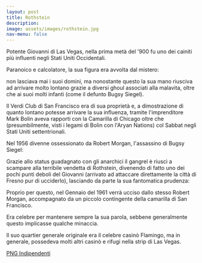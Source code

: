 ```yaml
---
layout: post
title: Rothstein
description:
image: assets/images/rothstein.jpg
nav-menu: false
---
```


Potente Giovanni di Las Vegas, nella prima metà del '900 fu uno dei cainiti più influenti negli Stati Uniti Occidentali.

Paranoico e calcolatore, la sua figura era avvolta dal mistero:

non lasciava mai i suoi domini, ma nonostante questo la sua mano riusciva ad arrivare molto lontano grazie a diversi ghoul associati alla malavita, oltre che ai suoi molti infanti (come il defunto Bugsy Siegel).

Il Verdi Club di San Francisco era di sua proprietà e, a dimostrazione di quanto lontano potesse arrivare la sua influenza, tramite l'imprenditore Mark Bolin aveva rapporti con la Camarilla di Chicago oltre che (presumbilmente, visti i legami di Bolin con l'Aryan Nations) col Sabbat negli Stati Uniti settentrionali.

Nel 1956 divenne ossessionato da Robert Morgan, l'assassino di Bugsy Siegel:

Grazie allo status guadagnato con gli anarchici il gangrel è riuscì a scampare alla terribile vendetta di Rothstein, divenendo di fatto uno dei pochi punti deboli del Giovanni (arrivato ad attaccare direttamente la città di Fresno pur di ucciderlo), lasciando da parte la sua fantomatica prudenza:

Proprio per questo, nel Gennaio del 1961 verrà ucciso dallo stesso Robert Morgan, accompagnato da un piccolo contingente della camarilla di San Francisco. 

Era celebre per mantenere sempre la sua parola, sebbene generalmente questo implicasse qualche minaccia.

Il suo quartier generale originale era il celebre casinò Flamingo, ma in generale, possedeva molti altri casinò e rifugi nella strip di Las Vegas.

<a href="http://xabacadabra.com/cursed-legacy/png-indipendenti.html" class="button back">PNG Indipendenti</a>